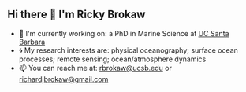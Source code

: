 ## Hi there 👋 I'm Ricky Brokaw

- 📓 I'm currently working on: a PhD in Marine Science at [UC Santa Barbara](https://www.igpms.ucsb.edu/)
- 🌀 My research interests are: physical oceanography; surface ocean processes; remote sensing; ocean/atmosphere dynamics
- 📫 You can reach me at: rbrokaw@ucsb.edu or richardjbrokaw@gmail.com

<!--

**rbrokaw/rbrokaw** is a ✨ _special_ ✨ repository because its `README.md` (this file) appears on your GitHub profile.


![GitHub statistics](https://github-readme-stats.vercel.app/api?username=rbrokaw&theme=vision-friendly-dark&rank_icon=github&hide=contribs&show_icons=true) ![Top Coding Languages](https://github-readme-stats.vercel.app/api/top-langs/?username=rbrokaw&langs_count=6&theme=vision-friendly-dark&layout=compact)

Here are some ideas to get you started:

- 🔭 I’m currently working on ...
- 🌱 I’m currently learning ...
- 👯 I’m looking to collaborate on ...
- 🤔 I’m looking for help with ...
- 💬 Ask me about ...
- 📫 How to reach me: ...
- 😄 Pronouns: ...
- ⚡ Fun fact: ...
-->
